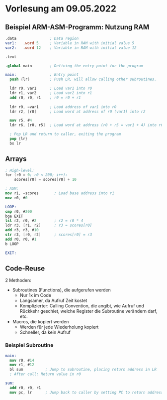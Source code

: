 # Vorlesung am 09.05.2022
## Beispiel ARM-ASM-Programm: Nutzung RAM
```nasm
.data               ; Data region
var1:   .word 5     ; Variable in RAM with initial value 5
var2:   .word 12    ; Variable in RAM with initial value 12

.text

.global main        ; Defining the entry point for the program

main:               ; Entry point
  push {lr}         ; Push LR, will allow calling other subroutines.

  ldr r0, var1      ; Load var1 into r0
  ldr r1, var2      ; Load var2 into r1
  add r0, r0, r1    ; r0 = r0 + r1
  
  ldr r0, =var1     ; Load address of var1 into r0
  ldr r2, [r0]      ; Load word at address of r0 (var1) into r2

  mov r5, #4
  ldr r6, [r0, r5]  ; Load word at address (r0 + r5 = var1 + 4) into r6

  ; Pop LR and return to caller, exiting the program
  pop {lr}
  bx lr
```

## Arrays
```nasm
; High-level:
for (r0 = 0; r0 < 200; i++):
    scores[r0] = scores[r0] + 10

; ASM:
mov r1, =scores       ; Load base address into r1
mov r0, #0

LOOP:
cmp r0, #200
bge EXIT
lsl r2, r0, #2        ; r2 = r0 * 4
ldr r3, [r1, r2]      ; r3 = scores[r0]
add r3, r3, #10
str r3, [r0, r2]      ; scores[r0] = r3
add r0, r0, #1
b LOOP

EXIT:
```

## Code-Reuse
2 Methoden:

- Subroutines (Functions), die aufgerufen werden
    - Nur 1x im Code
    - Langsamer, da Aufruf Zeit kostet
    - Komplizierter: Calling Convention, die angibt, wie Aufruf und Rückkehr geschiet, welche
      Register die Subroutine verändern darf, etc.
- Macros, die kopiert werden
    - Werden für jede Wiederholung kopiert
    - Schneller, da kein Aufruf

### Beispiel Subroutine
```nasm
main:
  mov r0, #14
  mov r1, #12
  bl sum          ; Jump to subroutine, placing return address in LR
  ; After call: Return value in r0

sum:
  add r0, r0, r1
  mov pc, lr      ; Jump back to caller by setting PC to return address in LR
```